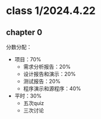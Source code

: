 # class 1/2024.4.22
## chapter 0
分数分配：
- 项目：70%
  - 需求分析报告：20%
  - 设计报告和演示：20%
  - 测试报告：20%
  - 程序演示和源程序：40%
- 平时：30%
  - 五次quiz
  - 三次讨论